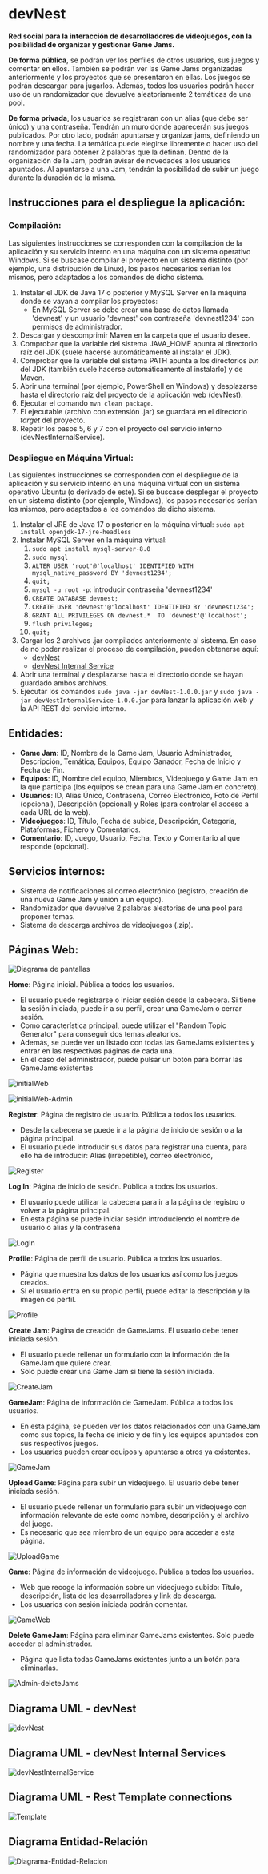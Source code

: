 # devNest
**Red social para la interacción de desarrolladores de videojuegos, con la posibilidad de organizar y gestionar Game Jams.**

**De forma pública**, se podrán ver los perfiles de otros usuarios, sus juegos y comentar en ellos. También se podrán ver las Game Jams organizadas anteriormente y los proyectos que se presentaron en ellas. Los juegos se podrán descargar para jugarlos. Además, todos los usuarios podrán hacer uso de un randomizador que devuelve aleatoriamente 2 temáticas de una pool. 

**De forma privada**, los usuarios se registraran con un alias (que debe ser único) y una contraseña. Tendrán un muro donde aparecerán sus juegos publicados. Por otro lado, podrán apuntarse y organizar jams, definiendo un nombre y una fecha. La temática puede elegirse libremente o hacer uso del randomizador para obtener 2 palabras que la definan. Dentro de la organización de la Jam, podrán avisar de novedades a los usuarios apuntados. Al apuntarse a una Jam, tendrán la posibilidad de subir un juego durante la duración de la misma.

## Instrucciones para el despliegue la aplicación:
  ### Compilación:
  Las siguientes instrucciones se corresponden con la compilación de la aplicación y su servicio interno en una máquina con un sistema operativo Windows. Si se buscase compilar el proyecto en un sistema distinto (por ejemplo, una distribución de Linux), los pasos necesarios serían los mismos, pero adaptados a los comandos de dicho sistema.
  1. Instalar el JDK de Java 17 o posterior y MySQL Server en la máquina donde se vayan a compilar los proyectos:
     * En MySQL Server se debe crear una base de datos llamada 'devnest' y un usuario 'devnest' con contraseña 'devnest1234' con permisos de administrador.
  2. Descargar y descomprimir Maven en la carpeta que el usuario desee.
  3. Comprobar que la variable del sistema JAVA_HOME apunta al directorio raíz del JDK (suele hacerse automáticamente al instalar el JDK).
  4. Comprobar que la variable del sistema PATH apunta a los directorios *bin* del JDK (también suele hacerse automáticamente al instalarlo) y de Maven.
  5. Abrir una terminal (por ejemplo, PowerShell en Windows) y desplazarse hasta el directorio raíz del proyecto de la aplicación web (devNest).
  6. Ejecutar el comando `mvn clean package`.
  7. El ejecutable (archivo con extensión .jar) se guardará en el directorio *target* del proyecto.
  8. Repetir los pasos 5, 6 y 7 con el proyecto del servicio interno (devNestInternalService).
  ### Despliegue en Máquina Virtual:
  Las siguientes instrucciones se corresponden con el despliegue de la aplicación y su servicio interno en una máquina virtual con un sistema operativo Ubuntu (o derivado de este). Si se buscase desplegar el proyecto en un sistema distinto (por ejemplo, Windows), los pasos necesarios serían los mismos, pero adaptados a los comandos de dicho sistema.
  1. Instalar el JRE de Java 17 o posterior en la máquina virtual: `sudo apt install openjdk-17-jre-headless`
  2. Instalar MySQL Server en la máquina virtual: 
      1. `sudo apt install mysql-server-8.0`
      2. `sudo mysql`
      3. `ALTER USER 'root'@'localhost' IDENTIFIED WITH mysql_native_password BY 'devnest1234';`
      4.  `quit;`
      5.  `mysql -u root -p`: introducir contraseña 'devnest1234'
      6.  `CREATE DATABASE devnest;`
      7.  `CREATE USER 'devnest'@'localhost' IDENTIFIED BY 'devnest1234';`
      8.  `GRANT ALL PRIVILEGES ON devnest.*  TO 'devnest'@'localhost';`
      9.  `flush privileges;`
      10.  `quit;`
  3. Cargar los 2 archivos .jar compilados anteriormente al sistema. En caso de no poder realizar el proceso de compilación, pueden obtenerse aquí:
     * [devNest](https://github.com/darkops96/devNest/raw/main/builds/devNest-1.0.0.jar)
     * [devNest Internal Service](https://github.com/darkops96/devNest/raw/main/builds/devNestInternalService-1.0.0.jar)
  4. Abrir una terminal y desplazarse hasta el directorio donde se hayan guardado ambos archivos.
  5. Ejecutar los comandos `sudo java -jar devNest-1.0.0.jar` y `sudo java -jar devNestInternalService-1.0.0.jar` para lanzar la aplicación web y la API REST del servicio interno.

## Entidades:

  * **Game Jam**: ID, Nombre de la Game Jam, Usuario Administrador, Descripción, Temática, Equipos, Equipo Ganador, Fecha de Inicio y Fecha de Fin.  
  * **Equipos**: ID, Nombre del equipo, Miembros, Videojuego y Game Jam en la que participa (los equipos se crean para una Game Jam en concreto).  
  * **Usuarios**: ID, Alias Único, Contraseña, Correo Electrónico, Foto de Perfil (opcional), Descripción (opcional) y Roles (para controlar el acceso a cada URL de la web).  
  * **Videojuegos**: ID, Título, Fecha de subida, Descripción, Categoría, Plataformas, Fichero y Comentarios.  
  * **Comentario**: ID, Juego, Usuario, Fecha, Texto y Comentario al que responde (opcional).
  
## Servicios internos:

  * Sistema de notificaciones al correo electrónico (registro, creación de una nueva Game Jam y unión a un equipo).  
  * Randomizador que devuelve 2 palabras aleatorias de una pool para proponer temas. 
  * Sistema de descarga archivos de videojuegos (.zip).
  
## Páginas Web:
![Diagrama de pantallas](https://user-images.githubusercontent.com/49963607/155017804-c55d094a-5b66-47c8-b7fc-689157e39b23.png)

**Home**: Página inicial. Pública a todos los usuarios. 

* El usuario puede registrarse o iniciar sesión desde la cabecera. Si tiene la sesión iniciada, puede ir a su perfil, crear una GameJam o cerrar sesión.
* Como característica principal, puede utilizar el "Random Topic Generator" para conseguir dos temas aleatorios.
* Además, se puede ver un listado con todas las GameJams existentes y entrar en las respectivas páginas de cada una.
* En el caso del administrador, puede pulsar un botón para borrar las GameJams existentes

![initialWeb](https://user-images.githubusercontent.com/58952176/155036300-fd914655-298b-46be-bd32-f6b5968b8ee2.PNG)

![initialWeb-Admin](https://user-images.githubusercontent.com/58952176/161638122-7d1345b5-d15b-46f0-8226-c3d5eac8081b.PNG)

**Register**: Página de registro de usuario. Pública a todos los usuarios. 
* Desde la cabecera se puede ir a la página de inicio de sesión o a la página principal.
* El usuario puede introducir sus datos para registrar una cuenta, para ello ha de introducir: Alias (irrepetible), correo electrónico,

![Register](https://user-images.githubusercontent.com/58952176/155036319-ed4ad540-bb4b-46c3-834a-8a82db62e1cf.PNG)


**Log In**: Página de inicio de sesión. Pública a todos los usuarios. 
* El usuario puede utilizar la cabecera para ir a la página de registro o volver a la página principal.
* En esta página se puede iniciar sesión introduciendo el nombre de usuario o alias y la contraseña

![LogIn](https://user-images.githubusercontent.com/58952176/155036323-aaf15c3e-e5ed-45c8-8bcb-9a66636e348a.PNG)

**Profile**: Página de perfil de usuario. Pública a todos los usuarios. 
* Página que muestra los datos de los usuarios así como los juegos creados.
* Si el usuario entra en su propio perfil, puede editar la descripción y la imagen de perfil.

![Profile](https://user-images.githubusercontent.com/58952176/155036334-9f74a10a-f9f2-4454-aabb-517592facb91.PNG)

**Create Jam**: Página de creación de GameJams. El usuario debe tener iniciada sesión.
* El usuario puede rellenar un formulario con la información de la GameJam que quiere crear.
* Solo puede crear una Game Jam si tiene la sesión iniciada.

![CreateJam](https://user-images.githubusercontent.com/58952176/155036342-be590ffa-4c9a-4148-a0a0-e16884420944.PNG)

**GameJam**: Página de información de GameJam. Pública a todos los usuarios.
* En esta página, se pueden ver los datos relacionados con una GameJam como sus topics, la fecha de inicio y de fin y los equipos apuntados con sus respectivos juegos.
* Los usuarios pueden crear equipos y apuntarse a otros ya existentes.

![GameJam](https://user-images.githubusercontent.com/58952176/155036371-5622a17e-a379-414e-bb0a-8040a116bb9b.PNG)

**Upload Game**: Página para subir un videojuego. El usuario debe tener iniciada sesión.
* El usuario puede rellenar un formulario para subir un videojuego con información relevante de este como nombre, descripción y el archivo del juego.
* Es necesario que sea miembro de un equipo para acceder a esta página.

![UploadGame](https://user-images.githubusercontent.com/58952176/155036392-b3d0b4e5-fe8b-4c5f-a5d2-1012ef3d3dc0.PNG)

**Game**: Página de información de videojuego. Pública a todos los usuarios.
* Web que recoge la información sobre un videojuego subido: Título, descripción, lista de los desarrolladores y link de descarga.
* Los usuarios con sesión iniciada podrán comentar.

![GameWeb](https://user-images.githubusercontent.com/58952176/155036403-3bc9326f-66d7-431c-8f86-3e4ae49ccaff.PNG)

**Delete GameJam**: Página para eliminar GameJams existentes. Solo puede acceder el administrador.
* Página que lista todas GameJams existentes junto a un botón para eliminarlas.

![Admin-deleteJams](https://user-images.githubusercontent.com/58952176/161638292-7f261d39-6de2-4197-a27c-16ac4888a1eb.PNG)

## Diagrama UML - devNest
![devNest](https://user-images.githubusercontent.com/58952176/161655299-3d3b1bf0-5399-4c4d-9fcc-41c676149917.png)

## Diagrama UML - devNest Internal Services
![devNestInternalService](https://user-images.githubusercontent.com/49963607/161751437-dc828561-9381-45f8-9c7b-00a09a6086f5.png)

## Diagrama UML - Rest Template connections
![Template](https://user-images.githubusercontent.com/49963607/161751674-e5aa9961-f049-4669-aa85-7d440dcdf5c3.png)

## Diagrama Entidad-Relación
![Diagrama-Entidad-Relacion](https://user-images.githubusercontent.com/58952176/155035518-28213136-7775-4a52-815b-81e821234202.PNG)

